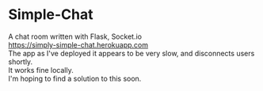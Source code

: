 # Simple-Chat
A chat room written with Flask, Socket.io\
https://simply-simple-chat.herokuapp.com \
The app as I've deployed it appears to be very slow, and disconnects users shortly. \
It works fine locally.\
I'm hoping to find a solution to this soon.
